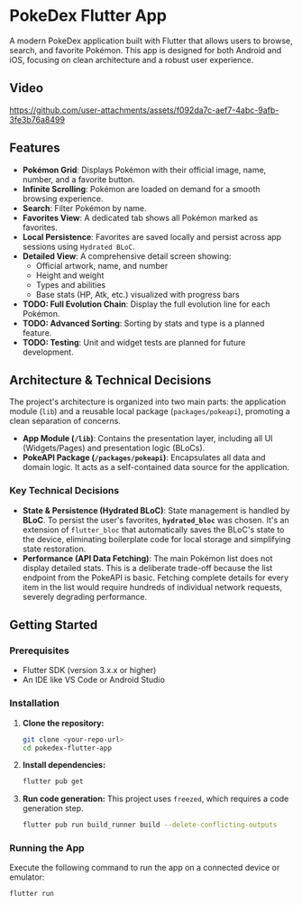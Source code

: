 # PokeDex Flutter App

A modern PokeDex application built with Flutter that allows users to browse, search, and favorite Pokémon. This app is designed for both Android and iOS, focusing on clean architecture and a robust user experience.

## Video


https://github.com/user-attachments/assets/f092da7c-aef7-4abc-9afb-3fe3b76a8499



## Features

- **Pokémon Grid**: Displays Pokémon with their official image, name, number, and a favorite button.
- **Infinite Scrolling**: Pokémon are loaded on demand for a smooth browsing experience.
- **Search**: Filter Pokémon by name.
- **Favorites View**: A dedicated tab shows all Pokémon marked as favorites.
- **Local Persistence**: Favorites are saved locally and persist across app sessions using `Hydrated BLoC`.
- **Detailed View**: A comprehensive detail screen showing:
  - Official artwork, name, and number
  - Height and weight
  - Types and abilities
  - Base stats (HP, Atk, etc.) visualized with progress bars
- **TODO: Full Evolution Chain**: Display the full evolution line for each Pokémon.
- **TODO: Advanced Sorting**: Sorting by stats and type is a planned feature.
- **TODO: Testing**: Unit and widget tests are planned for future development.

## Architecture & Technical Decisions

The project's architecture is organized into two main parts: the application module (`lib`) and a reusable local package (`packages/pokeapi`), promoting a clean separation of concerns.

- **App Module (`/lib`)**: Contains the presentation layer, including all UI (Widgets/Pages) and presentation logic (BLoCs).
- **PokeAPI Package (`/packages/pokeapi`)**: Encapsulates all data and domain logic. It acts as a self-contained data source for the application.

### Key Technical Decisions

- **State & Persistence (Hydrated BLoC)**: State management is handled by **BLoC**. To persist the user's favorites, **`hydrated_bloc`** was chosen. It's an extension of `flutter_bloc` that automatically saves the BLoC's state to the device, eliminating boilerplate code for local storage and simplifying state restoration.
- **Performance (API Data Fetching)**: The main Pokémon list does not display detailed stats. This is a deliberate trade-off because the list endpoint from the PokeAPI is basic. Fetching complete details for every item in the list would require hundreds of individual network requests, severely degrading performance.

## Getting Started

### Prerequisites

- Flutter SDK (version 3.x.x or higher)
- An IDE like VS Code or Android Studio

### Installation

1.  **Clone the repository:**
    ```sh
    git clone <your-repo-url>
    cd pokedex-flutter-app
    ```

2.  **Install dependencies:**
    ```sh
    flutter pub get
    ```

3.  **Run code generation:**
    This project uses `freezed`, which requires a code generation step.
    ```sh
    flutter pub run build_runner build --delete-conflicting-outputs
    ```

### Running the App

Execute the following command to run the app on a connected device or emulator:
```sh
flutter run
